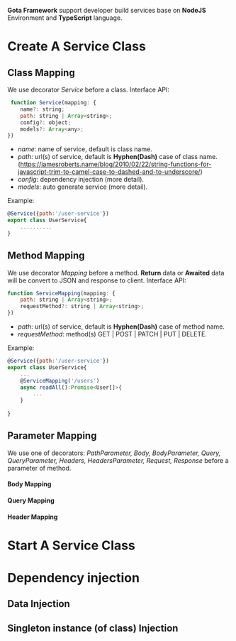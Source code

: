 
**Gota Framework** support developer build  services base on **NodeJS** Environment and **TypeScript** language.


# Create A Service Class

## Class Mapping
We use decorator *Service* before a class.
Interface API:
```javascript
 function Service(mapping: {
    name?: string;
    path: string | Array<string>;
    config?: object;
    models?: Array<any>;
})
```

 - *name*: name of service, default is class name.
 - *path*: url(s) of service, default is **Hyphen(Dash)** case of class name. (https://jamesroberts.name/blog/2010/02/22/string-functions-for-javascript-trim-to-camel-case-to-dashed-and-to-underscore/)
 - *config*: dependency injection (more detail).
 - *models*: auto generate service  (more detail).

Example:
```javascript
@Service({path:'/user-service'})
export class UserService{
    ..........
}
```
## Method Mapping
We use decorator *Mapping* before a method.
**Return** data or **Awaited** data will be convert to JSON and response to client.
Interface API:
```javascript
function ServiceMapping(mapping: {
    path: string | Array<string>;
    requestMethod?: string | Array<string>;
})
```
 - *path*: url(s) of service, default is **Hyphen(Dash)** case of method name. 
 - *requestMethod*: method(s) GET | POST | PATCH | PUT | DELETE.

Example:
```javascript
@Service({path:'/user-service'})
export class UserService{
	...
    @ServiceMapping('/users')
    async readAll():Promise<User[]>{
        ...
    }
    
}
```

## Parameter Mapping
We use one of decorators: *PathParameter, Body, BodyParameter, Query, QueryParameter, Headers, HeadersParameter, Request, Response* before a parameter of method.
#### Body Mapping
####  Query Mapping
#### Header Mapping
# Start A Service Class
# Dependency injection
## Data Injection
## Singleton instance (of class)  Injection

